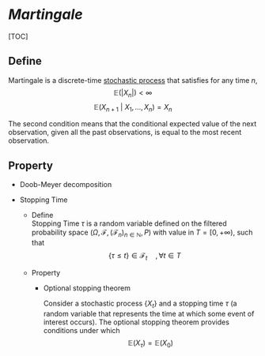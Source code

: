 # $Martingale$

[TOC]

## Define  
Martingale is a discrete-time [stochastic process](./Stochastic_Process.md) that satisfies for any time $n$,
$$
\mathbb E(|X_n|) < \infty
$$
$$
\mathbb E(X_{n+1} \ |\ X_1, ..., X_n) = X_n
$$

The second condition means that the conditional expected value of the next observation, given all the past observations, is equal to the most recent observation.

## Property

- Doob-Meyer decomposition

- Stopping Time
  - Define  
    Stopping Time $\tau$ is a random variable defined on the filtered probability space $(\Omega, \mathcal F, (\mathcal F_n)_{n \in \mathbb N}, P)$ with value in $T = [0, +\infty)$, such that 
    $$
    \{\tau \le t\} \in \mathcal F_t \quad, \forall t \in T
    $$
  
  - Property
  
    - Optional stopping theorem
  
      Consider a stochastic process $\{X_t\}$ and a stopping time $\tau$ (a random variable that represents the time at which some event of interest occurs). The optional stopping theorem provides conditions under which
      $$
      \mathbb E(X_\tau) = \mathbb E(X_0)
      $$
      